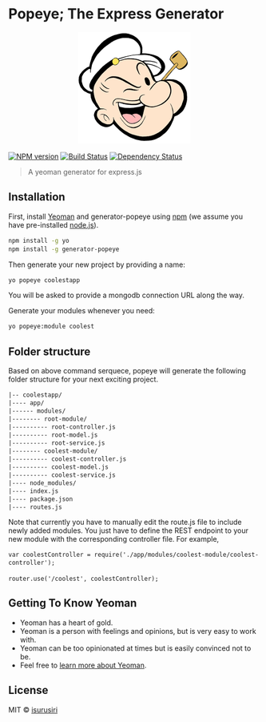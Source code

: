 # Popeye; The Express Generator 

<p align="center">
  <img src="https://github.com/isurusiri/generator-popeye/blob/master/popeye.png">
</p>

[![NPM version][npm-image]][npm-url] [![Build Status][travis-image]][travis-url] [![Dependency Status][daviddm-image]][daviddm-url]

> A yeoman generator for express.js

## Installation

First, install [Yeoman](http://yeoman.io) and generator-popeye using [npm](https://www.npmjs.com/) (we assume you have pre-installed [node.js](https://nodejs.org/)).

```bash
npm install -g yo
npm install -g generator-popeye
```

Then generate your new project by providing a name:

```bash
yo popeye coolestapp
```
You will be asked to provide a mongodb connection URL along the way.

Generate your modules whenever you need:

```bash
yo popeye:module coolest
```

## Folder structure

Based on above command serquece, popeye will generate the following folder structure for your next exciting project.

```
|-- coolestapp/
|---- app/
|------ modules/
|-------- root-module/
|---------- root-controller.js
|---------- root-model.js
|---------- root-service.js
|-------- coolest-module/
|---------- coolest-controller.js
|---------- coolest-model.js
|---------- coolest-service.js
|---- node_modules/
|---- index.js
|---- package.json
|---- routes.js
```
Note that currently you have to manually edit the route.js file to include newly added modules. You just have to define the REST endpoint to your new module with the corresponding controller file. For example,

```
var coolestController = require('./app/modules/coolest-module/coolest-controller');

router.use('/coolest', coolestController);
```

## Getting To Know Yeoman

 * Yeoman has a heart of gold.
 * Yeoman is a person with feelings and opinions, but is very easy to work with.
 * Yeoman can be too opinionated at times but is easily convinced not to be.
 * Feel free to [learn more about Yeoman](http://yeoman.io/).

## License

MIT © [isurusiri](https://isurusiri.com/)


[npm-image]: https://badge.fury.io/js/generator-popeye.svg
[npm-url]: https://npmjs.org/package/generator-popeye
[travis-image]: https://travis-ci.org/isurusiri/generator-popeye.svg?branch=master
[travis-url]: https://travis-ci.org/isurusiri/generator-popeye
[daviddm-image]: https://david-dm.org/isurusiri/generator-popeye.svg?theme=shields.io
[daviddm-url]: https://david-dm.org/isurusiri/generator-popeye
